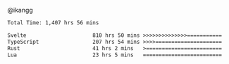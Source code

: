 @ikangg
<!--START_SECTION:waka-->

```txt
Total Time: 1,407 hrs 56 mins

Svelte                     810 hrs 50 mins >>>>>>>>>>>>>>===========   56.83 %
TypeScript                 207 hrs 54 mins >>>>=====================   14.57 %
Rust                       41 hrs 2 mins   >========================   02.88 %
Lua                        23 hrs 5 mins   =========================   01.62 %
```

<!--END_SECTION:waka-->
